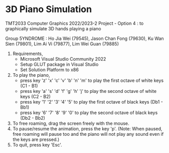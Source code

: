 # 3D Piano Simulation
TMT2033 Computer Graphics 2022/2023-2
Project - Option 4 : to graphically simulate 3D hands playing a piano


Group 5YNDROME :
Ho Jia Wei      (79545),
Jason Chan Fong (79630),
Ku Wan Sien     (79801),
Lim Ai Vi       (79877),
Lim Wei Guan    (79885)

1. Requirements,
    - Microsoft Visual Studio Community 2022
    - Setup GLUT package in Visual Studio
    - Set Solution Platform to x86
2. To play the piano,
    - press key 'z' 'x' 'c' 'v' 'b' 'n' 'm' to play the first octave of white keys (C1 - B1)
    - press key 'a' 's' 'd' 'f' 'g' 'h' 'j' to play the second octave of white keys (C2 - B2)
    - press key '1' '2' '3' '4' '5' to play the first octave of black keys (Db1 - Bb1)
    - press key '6' '7' '8' '9' '0' to play the second octave of black keys (Db2 - Bb2)
3. To free roaming, drag the screen freely with the mouse.
4. To pause/resume the animation, press the key 'p'. (Note: When paused, free roaming will pause too
   and the piano will not play any sound even if the keys are pressed.)
5. To quit, press key 'Esc'.
